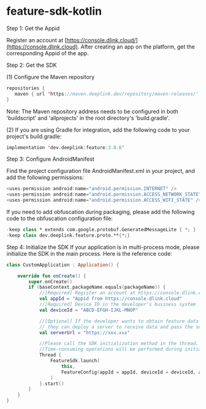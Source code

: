 # feature-sdk-kotlin

Step 1: Get the Appid

Register an account at [https://console.dlink.cloud/](https://console.dlink.cloud). After creating an app on the platform, get the corresponding Appid of the app.

Step 2: Get the SDK

(1) Configure the Maven repository
```kotlin   
repositories {
   maven { url 'https://maven.deeplink.dev/repository/maven-releases/' }
}
```

Note: The Maven repository address needs to be configured in both 'buildscript' and 'allprojects' in the root directory's 'build.gradle'.

(2) If you are using Gradle for integration, add the following code to your project's build.gradle:
```kotlin
implementation 'dev.deeplink:feature:3.0.6'
```

Step 3: Configure AndroidManifest

Find the project configuration file AndroidManifest.xml in your project, and add the following permissions:

```kotlin
<uses-permission android:name="android.permission.INTERNET" />
<uses-permission android:name="android.permission.ACCESS_NETWORK_STATE" />
<uses-permission android:name="android.permission.ACCESS_WIFI_STATE" />
```

If you need to add obfuscation during packaging, please add the following code to the obfuscation configuration file:
```kotlin
-keep class * extends com.google.protobuf.GeneratedMessageLite { *; }
-keep class dev.deeplink.feature.proto.**{*;}
```

Step 4: Initialize the SDK
If your application is in multi-process mode, please initialize the SDK in the main process. Here is the reference code:
```kotlin
class CustomApplication : Application() {

    override fun onCreate() {
        super.onCreate()
        if (baseContext.packageName.equals(packageName)) {
            //[Required] Register an account at https://console.dlink.cloud/. After creating an app on the platform, get the corresponding Appid of the app.
            val appId = "Appid from https://console.dlink.cloud"
            //[Required] Device ID in the developer's business system
            val deviceId = "ABCD-EFGH-IJKL-MNOP"

            //[Optional] If the developer wants to obtain feature data by themselves,
            // they can deploy a server to receive data and pass the server address to the SDK.
            val serverUrl = "https://xxx.xxx"

            //Please call the SDK initialization method in the thread.
            //Time-consuming operations will be performed during initialization.
            Thread {
                FeatureSdk.launch(
                    this,
                    FeatureConfig(appId = appId, deviceId = deviceId, apiBaseUrl = serverUrl)
                )
            }.start()
        }
    }
}
```